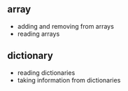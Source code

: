 ## array

- adding and removing from arrays
- reading arrays
## dictionary

- reading dictionaries
- taking information from dictionaries